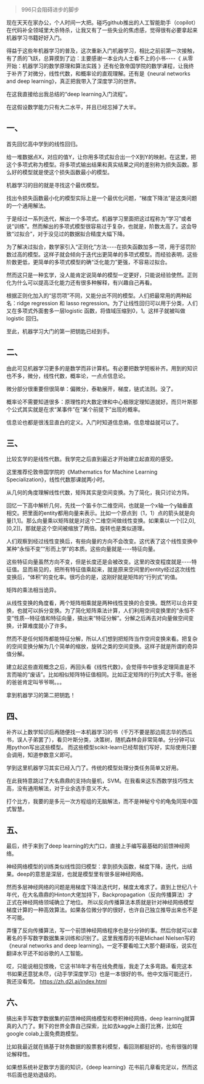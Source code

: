 > 996只会阻碍进步的脚步

现在天天在家办公，个人时间一大把。碰巧github推出的人工智能助手（copilot）在代码补全领域里大杀特杀，让我又有了一些失业的焦虑感，觉得很有必要拿起来机器学习书籍好好入门。

得益于这些年机器学习的普及，这次重新入门机器学习，相比之前前第一次接触，有了质的飞跃，总算摸到了边：主要感谢一本业内人士看不上的小书----《 从零开始：机器学习的数学原理和算法实践 》还有伦敦帝国学院的数学课程，让我终于补齐了对微分，线性代数，和概率论的直观理解。还有是《neural networks and deep learning》，真正把我带入了深度学习的世界。

在这我直接给出我总结的“deep learning入门流程”。

在这假设数学能力只有大二水平，并且已经忘掉了大半。    

## 一、 
首先回忆高中学到的线性回归。    

给一堆数据点X，对应的值Y，让你用多项式拟合出一个X到Y的映射。在这里，把这个多项式称为模型。将多项式输出结果和真实结果之间的差别称为损失函数。那么好的模型就是使这个损失函数最小的模型。

机器学习的目的就是寻找这个最优模型。    

找出令损失函数最小化的模型实际上是一个最优化问题，“梯度下降法”是这类问题的一个通用解法。 

于是经过一系列迭代，解出一个多项式。机器学习里面把这过程称为“学习”或者说“训练”。然而解出的多项式模型很容易过于复杂，也就是，阶数太高了。这会导致“过拟合”，对于没见过的数据拟合精度大幅下降。   

为了解决过拟合，数学家引入“正则化”方法----在损失函数加多一项，用于惩罚阶数过高的模型。这样子就会倾向于迭代出更简单的多项式模型。而经验表明，这些阶数更低，更简单的多项式模型的确“泛化能力”更强，不容易过拟合。    

然而这只是一种玄学，没人能肯定说简单的模型一定更好，只能说经验使然。正则化为什么可以提高泛化能力还有很多种解释，有兴趣自己再看。    

根据正则化加入的“惩罚项”不同，又能分出不同的模型。人们把最常用的两种起名：ridge regression 和 lasso regression。为了让线性回归可以用于分类，人们又在多项式外面套多一层logistic 函数，将值域压缩到0，1。这样子就被叫做logistic 回归。    

至此，机器学习大门的第一把钥匙已经到手。   

## 二、  
由此可见机器学习更多的是数学而非计算机。有必要把数学短板补齐。用到的知识也不多，微分，线性代数，概率论，一点点信息论。    

微分部分很重要但很简单：偏微分，泰勒展开，梯度，链式法则。没了。    

概率论不需要知道很多：原理性的大数定律和中心极限定理知道就好。而贝叶斯那个公式其实就是在求“某事件”在“某个前提下”出现的概率。    

信息论也都是很浅显直白的定义。入门时知道信息熵，信息增益就可以了。    

## 三、  
比较玄学的是线性代数。我学完之后直到最近才开始建立起直观的感受。

这里推荐伦敦帝国学院的《Mathematics for Machine Learning Specialization》，线性代数那课就两小时。    

从几何的角度理解线性代数，矩阵其实是空间变换。为了简化，我只讨论方阵。    

回忆一下高中解析几何，先找一个笛卡尔二维空间，也就是一个x轴一个y轴垂直相交。把里面的entity都用向量来表示。比如一个原点到（1，1）点的箭头就是向量[1,1]。那么向量乘以矩阵就是对这个二维空间做线性变换。如果乘以一个[[2,0],[0,2]]，那就是这个空间被缩放了两倍。旋转也是类似道理。   

人们观察到经过线性变换后，有些向量的方向不会改变。这代表了这个线性变换中某种“永恒不变”“形而上学”的本质。这些向量就是----特征向量。    

这些特征向量虽然方向不变，但是长度还是会被改变。这里的改变程度就是----特征值。显而易见的，把所有特征值乘起来，就是原来空间里的entity经过这次线性变换后，“体积”的变化率。很巧合的是，这刚好就是矩阵的“行列式”的值。    

矩阵的乘法相当诡异。

从线性变换的角度看，两个矩阵相乘就是两种线性变换的合变换。既然可以合并变换，也就可以拆分变换。为了简化矩阵乘法计算，人们利用空间变换里的“永恒不变”性质--特征值和特征向量，搞出来“特征分解”。分解之后再去对向量做空间变换，计算难度就小了许多。    

然而不是任何矩阵都能特征分解，所以人们想到把矩阵当作空间变换来看。把复杂的空间变换分解为几个简单的缩放，旋转之类的空间变换。这样子就是所谓的奇异值分解。    

建立起这些直观概念之后，再回头看《线性代数》，会觉得书中很多定理简直是不言而喻的“废话”。比如相似矩阵特征值相同。比如正定矩阵的行列式大于零。爸爸的爸爸肯定叫爷爷啊。。。   

拿到机器学习的第二把钥匙！    

## 四、
补齐以上数学知识后再随便找一本机器学习的书（千万不要是那边周志华的西瓜书，误人子弟罢了），看贝叶斯分类，决策树，随机森林会非常简单。分分钟可以用python写出这些模型。 而这些模型scikit-learn已经帮我们写好，实际使用只要会调用，知道参数意义即可。  

学到这里机器学习其实已经入门了。传统的模型处理分类任务简单又好用。    

在此我特意跳过了大名鼎鼎的支持向量机，SVM。在我看来这东西数学技巧性太高，没有通用解法，对于业余选手意义不大。    

打个比方，我要的是多元一次方程组的无脑解法，而不是神秘兮兮的龟兔同笼中国式智慧。    

## 五、
最后，终于来到了deep learning的大门口，直接上手编写最基础的前馈神经网络。

神经网络模型的训练类似线性回归模型：拿到损失函数，梯度下降，迭代，出结果。deep的意思是深层，也就是模型里有很多层神经网络。    

然而多层神经网络的问题是用梯度下降法迭代时，梯度太难求了。直到上世纪八十年代，在大名鼎鼎的Hinton大佬加持下，Backpropagation（反向传播算法）才正式在神经网络领域确立了地位。    所以反向传播算法本质就是针对神经网络模型梯度计算的一种高效算法。如果各位微分学的很好，也许自己独立推导出来也不是不可能。    

弄懂了反向传播算法，写一个前馈神经网络程序也是分分钟的事。然后你就可以拿著名的手写数字数据集来训练和识别了。这里我推荐的书是Michael Nielsen写的《neural networks and deep learning》。一定不要看哈工大那个翻译版，说实在翻译水平还不如谷歌的人工智能。    

哎，只能说相见恨晚，它这书18年才有在线免费版，我走了太多弯路。看完这本书如果还意犹未尽，《动手学深度学习》也是一本很好的书。他中文版可能还行，我还没看完。 https://zh.d2l.ai/index.html

## 六、
搞出来手写数字数据集的前馈神经网络模型和卷积神经网络，deep learning就算真的入门了。剩下的世界全靠自己探索，比如去kaggle上面打比赛，比如在google colab上面免费跑模型。

比如我最近就在搞基于财务数据的股票套利模型，看回测都挺好的，也有很强的理论解释性。

如果想系统补足数学方面的知识，《deep learning》花书前几章看完足以，然而这书后面也是劝退级的。  
